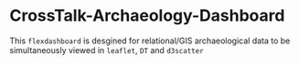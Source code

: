 # CrossTalk-Archaeology-Dashboard

This `flexdashboard` is desgined for relational/GIS archaeological data to be simultaneously viewed in `leaflet`, `DT` and `d3scatter` 
